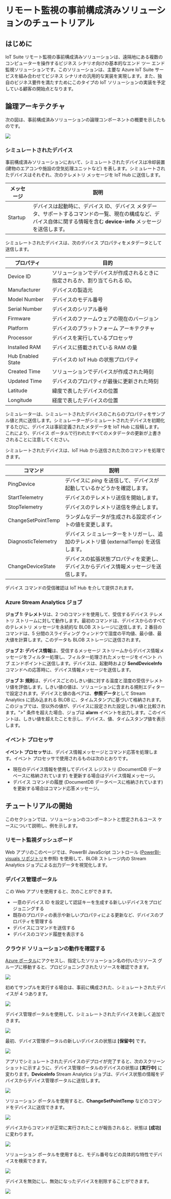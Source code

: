 <properties
 pageTitle="リモート監視の事前構成済みソリューションのチュートリアル | Microsoft Azure"
 description="Azure IoT リモート監視の事前構成済みソリューションとそのアーキテクチャの説明です。"
 services=""
 suite="iot-suite"
 documentationCenter=""
 authors="stevehob"
 manager="timlt"
 editor=""/>

<tags
 ms.service="iot-suite"
 ms.devlang="na"
 ms.topic="get-started-article"
 ms.tgt_pltfrm="na"
 ms.workload="na"
 ms.date="10/21/2015"
 ms.author="stevehob"/>

# リモート監視の事前構成済みソリューションのチュートリアル

## はじめに

IoT Suite リモート監視の事前構成済みソリューションは、遠隔地にある複数のコンピューターを操作するビジネス シナリオ向けの基本的なエンド ツー エンド監視ソリューションです。このソリューションは、主要な Azure IoT Suite サービスを組み合わせてビジネス シナリオの汎用的な実装を実現します。また、独自のビジネス要件を満たすためにこのタイプの IoT ソリューションの実装を予定している顧客の開始点となります。

## 論理アーキテクチャ

次の図は、事前構成済みソリューションの論理コンポーネントの概要を示したものです。

![](media/iot-suite-remote-monitoring-sample-walkthrough/remote-monitoring-architecture.png)


### シミュレートされたデバイス

事前構成済みソリューションにおいて、シミュレートされたデバイスは冷却装置 (建物のエアコンや施設の空気処理ユニットなど) を表します。シミュレートされたデバイスはそれぞれ、次のテレメトリ メッセージを IoT Hub に送信します。


| メッセージ | 説明 |
|----------|-------------|
| Startup | デバイスは起動時に、デバイス ID、デバイス メタデータ、サポートするコマンドの一覧、現在の構成など、デバイス自体に関する情報を含む **device-info** メッセージを送信します。 |


シミュレートされたデバイスは、次のデバイス プロパティをメタデータとして送信します。

| プロパティ | 目的 |
|------------------------|--------- |
| Device ID | ソリューションでデバイスが作成されるときに指定されるか、割り当てられる ID。 |
| Manufacturer | デバイスの製造元 |
| Model Number | デバイスのモデル番号 |
| Serial Number | デバイスのシリアル番号 |
| Firmware | デバイスのファームウェアの現在のバージョン |
| Platform | デバイスのプラットフォーム アーキテクチャ |
| Processor | デバイスを実行しているプロセッサ |
| Installed RAM | デバイスに搭載されている RAM の量 |
| Hub Enabled State | デバイスの IoT Hub の状態プロパティ |
| Created Time | ソリューションでデバイスが作成された時刻 |
| Updated Time | デバイスのプロパティが最後に更新された時刻 |
| Latitude | 緯度で表したデバイスの位置 |
| Longitude | 経度で表したデバイスの位置 |

シミュレーターは、シミュレートされたデバイスのこれらのプロパティをサンプル値と共に送信します。シミュレーターがシミュレートされたデバイスを初期化するたびに、デバイスは事前定義されたメタデータを IoT Hub に投稿します。これにより、デバイス ポータルで行われたすべてのメタデータの更新が上書きされることに注意してください。


シミュレートされたデバイスは、IoT Hub から送信された次のコマンドを処理できます。

| コマンド | 説明 |
|------------------------|-----------------------------------------------------|
| PingDevice | デバイスに _ping_ を送信して、デバイスが起動しているかどうかを確認します。 |
| StartTelemetry | デバイスのテレメトリ送信を開始します。 |
| StopTelemetry | デバイスのテレメトリ送信を停止します。 |
| ChangeSetPointTemp | ランダムなデータが生成される設定ポイントの値を変更します。 |
| DiagnosticTelemetry | デバイス シミュレーターをトリガーし、追加のテレメトリ値 (externalTemp) を送信します。 |
| ChangeDeviceState | デバイスの拡張状態プロパティを変更し、デバイスからデバイス情報メッセージを送信します。 |


デバイス コマンドの受信確認は IoT Hub を介して提供されます。


### Azure Stream Analytics ジョブ

**ジョブ 1: テレメトリ**は、2 つのコマンドを使用して、受信するデバイス テレメトリ ストリームに対して動作します。最初のコマンドは、デバイスからのすべてのテレメトリ メッセージを永続的な BLOB ストレージに送信します。2 番目のコマンドは、5 分間のスライディング ウィンドウで湿度の平均値、最小値、最大値を計算します。このデータも BLOB ストレージに送信されます。

**ジョブ 2: デバイス情報**は、受信するメッセージ ストリームからデバイス情報メッセージをフィルター処理し、フィルター処理されたメッセージをイベント ハブ エンドポイントに送信します。デバイスは、起動時および **SendDeviceInfo** コマンドへの応答時に、デバイス情報メッセージを送信します。

**ジョブ 3: 規則**は、デバイスごとのしきい値に対する温度と湿度の受信テレメトリ値を評価します。しきい値の値は、ソリューションに含まれる規則エディターで設定されます。デバイスと値の各ペアは、**参照データ**として Stream Analytics に読み込まれる BLOB に、タイムスタンプに基づいて格納されます。このジョブでは、空以外の値が、デバイスに設定された設定しきい値と比較されます。">" 条件を超えた場合、ジョブは **alarm** イベントを出力します。このイベントは、しきい値を超えたことを示し、デバイス、値、タイムスタンプ値を表示します。

### イベント プロセッサ

**イベント プロセッサ**は、デバイス情報メッセージとコマンド応答を処理します。イベント プロセッサで使用されるものは次のとおりです。

- 現在のデバイス情報を使用してデバイス レジストリ (DocumentDB データベースに格納されています) を更新する場合はデバイス情報メッセージ。
- デバイス コマンドの履歴 (DocumentDB データベースに格納されています) を更新する場合はコマンド応答メッセージ。

## チュートリアルの開始

このセクションでは、ソリューションのコンポーネントと想定されるユース ケースについて説明し、例を示します。

### リモート監視ダッシュボード
Web アプリのこのページでは、PowerBI JavaScript コントロール ([PowerBI-visuals リポジトリ](https://www.github.com/Microsoft/PowerBI-visuals)を参照) を使用して、BLOB ストレージ内の Stream Analytics ジョブによる出力データを視覚化します。


### デバイス管理ポータル

この Web アプリを使用すると、次のことができます。

- 一意のデバイス ID を設定して認証キーを生成する新しいデバイスをプロビジョニングする
- 既存のプロパティの表示や新しいプロパティによる更新など、デバイスのプロパティを管理する
- デバイスにコマンドを送信する
- デバイスのコマンド履歴を表示する

### クラウド ソリューションの動作を確認する
[Azure ポータル](https://portal.azure.com)にアクセスし、指定したソリューション名の付いたリソース グループに移動すると、プロビジョニングされたリソースを確認できます。

![](media/iot-suite-remote-monitoring-sample-walkthrough/azureportal_01.png)

初めてサンプルを実行する場合は、事前に構成された、シミュレートされたデバイスが 4 つあります。

![](media/iot-suite-remote-monitoring-sample-walkthrough/solutionportal_01.png)

デバイス管理ポータルを使用して、シミュレートされたデバイスを新しく追加できます。

![](media/iot-suite-remote-monitoring-sample-walkthrough/solutionportal_02.png)

最初、デバイス管理ポータルの新しいデバイスの状態は **[保留中]** です。

![](media/iot-suite-remote-monitoring-sample-walkthrough/solutionportal_03.png)

アプリでシミュレートされたデバイスのデプロイが完了すると、次のスクリーン ショットに示すように、デバイス管理ポータルのデバイスの状態は **[実行中]** に変わります。**DeviceInfo** Stream Analytics ジョブは、デバイス状態の情報をデバイスからデバイス管理ポータルに送信します。

![](media/iot-suite-remote-monitoring-sample-walkthrough/solutionportal_04.png)

ソリューション ポータルを使用すると、**ChangeSetPointTemp** などのコマンドをデバイスに送信できます。

![](media/iot-suite-remote-monitoring-sample-walkthrough/solutionportal_05.png)

デバイスからコマンドが正常に実行されたことが報告されると、状態は **[成功]** に変わります。

![](media/iot-suite-remote-monitoring-sample-walkthrough/solutionportal_06.png)

ソリューション ポータルを使用すると、モデル番号などの具体的な特性でデバイスを検索できます。

![](media/iot-suite-remote-monitoring-sample-walkthrough/solutionportal_07.png)

デバイスを無効にし、無効になったデバイスを削除することができます。

![](media/iot-suite-remote-monitoring-sample-walkthrough/solutionportal_08.png)

<!---HONumber=AcomDC_0218_2016-->
